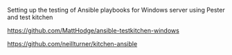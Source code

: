 Setting up the testing of Ansible playbooks for Windows server using Pester and test kitchen

https://github.com/MattHodge/ansible-testkitchen-windows

https://github.com/neillturner/kitchen-ansible
